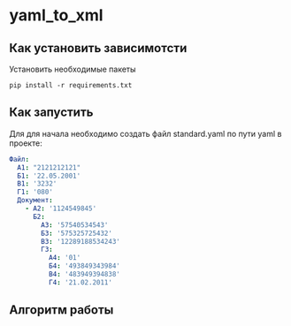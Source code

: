 # yaml_to_xml

## Как установить зависимотсти

Установить необходимые пакеты
```shell
pip install -r requirements.txt
```

## Как запустить

Для для начала необходимо создать файл standard.yaml по пути yaml в проекте:
```yaml
Файл:
  А1: "2121212121"
  Б1: '22.05.2001'
  B1: '3232'
  Г1: '080'
  Документ:
    - A2: '1124549845'
      Б2:
        A3: '57540534543'
        Б3: '575325725432'
        В3: '12289188534243'
        Г3:
          А4: '01'
          Б4: '493849343984'
          В4: '483949394838'
          Г4: '21.02.2011'
```

## Алгоритм работы
